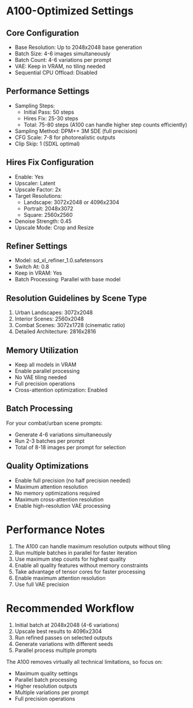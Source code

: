 # A100-Optimized Settings

## Core Configuration
- Base Resolution: Up to 2048x2048 base generation
- Batch Size: 4-6 images simultaneously
- Batch Count: 4-6 variations per prompt
- VAE: Keep in VRAM, no tiling needed
- Sequential CPU Offload: Disabled

## Performance Settings
- Sampling Steps: 
  * Initial Pass: 50 steps
  * Hires Fix: 25-30 steps
  * Total: 75-80 steps (A100 can handle higher step counts efficiently)
- Sampling Method: DPM++ 3M SDE (full precision)
- CFG Scale: 7-8 for photorealistic outputs
- Clip Skip: 1 (SDXL optimal)

## Hires Fix Configuration
- Enable: Yes
- Upscaler: Latent
- Upscale Factor: 2x
- Target Resolutions:
  * Landscape: 3072x2048 or 4096x2304
  * Portrait: 2048x3072
  * Square: 2560x2560
- Denoise Strength: 0.45
- Upscale Mode: Crop and Resize

## Refiner Settings
- Model: sd_xl_refiner_1.0.safetensors
- Switch At: 0.8
- Keep in VRAM: Yes
- Batch Processing: Parallel with base model

## Resolution Guidelines by Scene Type
1. Urban Landscapes: 3072x2048
2. Interior Scenes: 2560x2048
3. Combat Scenes: 3072x1728 (cinematic ratio)
4. Detailed Architecture: 2816x2816

## Memory Utilization
- Keep all models in VRAM
- Enable parallel processing
- No VAE tiling needed
- Full precision operations
- Cross-attention optimization: Enabled

## Batch Processing
For your combat/urban scene prompts:
- Generate 4-6 variations simultaneously
- Run 2-3 batches per prompt
- Total of 8-18 images per prompt for selection

## Quality Optimizations
- Enable full precision (no half precision needed)
- Maximum attention resolution
- No memory optimizations required
- Maximum cross-attention resolution
- Enable high-resolution VAE processing

# Performance Notes
1. The A100 can handle maximum resolution outputs without tiling
2. Run multiple batches in parallel for faster iteration
3. Use maximum step counts for highest quality
4. Enable all quality features without memory constraints
5. Take advantage of tensor cores for faster processing
6. Enable maximum attention resolution
7. Use full VAE precision

# Recommended Workflow
1. Initial batch at 2048x2048 (4-6 variations)
2. Upscale best results to 4096x2304
3. Run refined passes on selected outputs
4. Generate variations with different seeds
5. Parallel process multiple prompts

The A100 removes virtually all technical limitations, so focus on:
- Maximum quality settings
- Parallel batch processing
- Higher resolution outputs
- Multiple variations per prompt
- Full precision operations